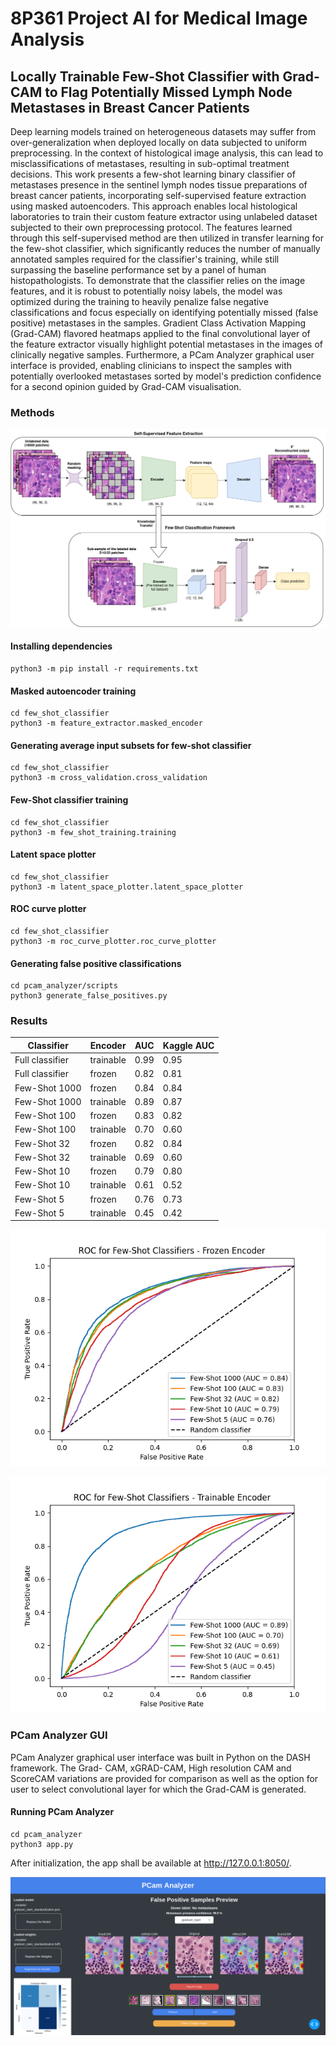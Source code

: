 # 8P361 Project AI for Medical Image Analysis

## Locally Trainable Few-Shot Classifier with Grad-CAM to Flag Potentially Missed Lymph Node Metastases in Breast Cancer Patients
Deep learning models trained on heterogeneous datasets may suffer from over-generalization when deployed locally on data subjected to uniform preprocessing. In the context of histological image analysis, this can lead to misclassifications of metastases, resulting in sub-optimal treatment decisions. This work presents a few-shot learning binary classifier of metastases presence in the sentinel lymph nodes tissue preparations of breast cancer patients, incorporating self-supervised feature extraction using masked autoencoders. This approach enables local histological laboratories to train their custom feature extractor using unlabeled dataset subjected to their own preprocessing protocol. The features learned through this self-supervised method are then utilized in transfer learning for the few-shot classifier, which significantly reduces the number of manually annotated samples required for the classifier's training, while still surpassing the baseline performance set by a panel of human histopathologists. To demonstrate that the classifier relies on the image features, and it is robust to potentially noisy labels, the model was optimized during the training to heavily penalize false negative classifications and focus especially on identifying potentially missed (false positive) metastases in the samples. Gradient Class Activation Mapping (Grad-CAM) flavored heatmaps applied to the final convolutional layer of the feature extractor visually highlight potential metastases in the images of clinically negative samples. Furthermore, a PCam Analyzer graphical user interface is provided, enabling clinicians to inspect the samples with potentially overlooked metastases sorted by model's prediction confidence for a second opinion guided by Grad-CAM visualisation.

### Methods

![Model's architecture](assets/8p361_project2.drawio.png)

#### Installing dependencies
```
python3 -m pip install -r requirements.txt
```

#### Masked autoencoder training
```
cd few_shot_classifier
python3 -m feature_extractor.masked_encoder
```

#### Generating average input subsets for few-shot classifier
```
cd few_shot_classifier
python3 -m cross_validation.cross_validation
```

#### Few-Shot classifier training
```
cd few_shot_classifier
python3 -m few_shot_training.training
```

#### Latent space plotter
```
cd few_shot_classifier
python3 -m latent_space_plotter.latent_space_plotter
```

#### ROC curve plotter
```
cd few_shot_classifier
python3 -m roc_curve_plotter.roc_curve_plotter
```

#### Generating false positive classifications
```
cd pcam_analyzer/scripts
python3 generate_false_positives.py
```

### Results

| Classifier       | Encoder    | AUC  | Kaggle AUC |
|------------------|------------|------|------------|
| Full classifier  | trainable  | 0.99 | 0.95       |
| Full classifier  | frozen     | 0.82 | 0.81       |
| Few-Shot 1000    | frozen     | 0.84 | 0.84       |
| Few-Shot 1000    | trainable  | 0.89 | 0.87       |
| Few-Shot 100     | frozen     | 0.83 | 0.82       |
| Few-Shot 100     | trainable  | 0.70 | 0.60       |
| Few-Shot 32      | frozen     | 0.82 | 0.84       |
| Few-Shot 32      | trainable  | 0.69 | 0.60       |
| Few-Shot 10      | frozen     | 0.79 | 0.80       |
| Few-Shot 10      | trainable  | 0.61 | 0.52       |
| Few-Shot 5       | frozen     | 0.76 | 0.73       |
| Few-Shot 5       | trainable  | 0.45 | 0.42       |

![ROC bechmark frozen encoder](assets/ROC_benchmark.png)

![ROC benchmark trainable encoder](assets/ROC_benchmark_trainable.png)

### PCam Analyzer GUI
PCam Analyzer graphical user interface was built in Python on the DASH framework. The Grad-
CAM, xGRAD-CAM, High resolution CAM and ScoreCAM variations are provided for comparison as well as the option
for user to select convolutional layer for which the Grad-CAM is generated.

#### Running PCam Analyzer
```
cd pcam_analyzer
python3 app.py
```
After initialization, the app shall be available at http://127.0.0.1:8050/.


![PCam Analyzer GUI](assets/pcam_gui.png)

